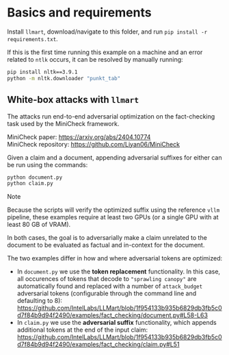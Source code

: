 # Basics and requirements
Install `llmart`, download/navigate to this folder, and run `pip install -r requirements.txt`.

If this is the first time running this example on a machine and an error related to `ntlk` occurs, it can be resolved by manually running:
```bash
pip install nltk==3.9.1
python -m nltk.downloader "punkt_tab"
```

## White-box attacks with `llmart`

The attacks run end-to-end adversarial optimization on the fact-checking task used by the MiniCheck framework.

MiniCheck paper: https://arxiv.org/abs/2404.10774 \
MiniCheck repository: https://github.com/Liyan06/MiniCheck

Given a claim and a document, appending adversarial suffixes for either can be run using the commands:
```bash
python document.py
python claim.py
```

> [!NOTE]
> Because the scripts will verify the optimized suffix using the reference `vllm` pipeline, these examples require at least two GPUs (or a single GPU with at least 80 GB of VRAM).

In both cases, the goal is to adversarially make a claim unrelated to the document to be evaluated as factual and in-context for the document.

The two examples differ in how and where adversarial tokens are optimized:
- In `document.py` we use the **token replacement** functionality. In this case, all occurences of tokens that decode to `"sprawling canopy"` are automatically found and replaced with a number of `attack_budget` adversarial tokens (configurable through the command line and defaulting to 8):
https://github.com/IntelLabs/LLMart/blob/1f954133b935b6829db3fb5c0d7f84b9d94f2490/examples/fact_checking/document.py#L58-L63
- In `claim.py` we use the **adversarial suffix** functionality, which appends additional tokens at the end of the input claim:
https://github.com/IntelLabs/LLMart/blob/1f954133b935b6829db3fb5c0d7f84b9d94f2490/examples/fact_checking/claim.py#L51
